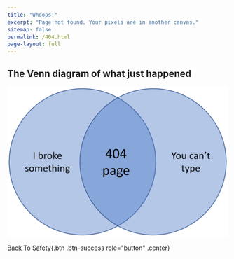 ```yaml
---
title: "Whoops!"
excerpt: "Page not found. Your pixels are in another canvas."
sitemap: false
permalink: /404.html
page-layout: full
---
```


## The Venn diagram of what just happened

![](/images/404_page_venn.png)

[Back To Safety](https://jfking.netlify.app/){.btn .btn-success role="button" .center}
